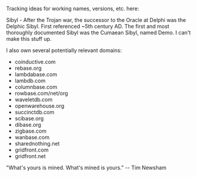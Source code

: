 Tracking ideas for working names, versions, etc. here:

Sibyl - After the Trojan war, the successor to the Oracle at Delphi was the Delphic Sibyl. First referenced ~5th century AD.  The first and most thoroughly documented Sibyl was the Cumaean Sibyl, named Demo. I can't make this stuff up.

I also own several potentially relevant domains:

* coinductive.com
* rebase.org
* lambdabase.com
* lambdb.com
* columnbase.com
* rowbase.com/net/org
* waveletdb.com
* openwarehouse.org
* succinctdb.com
* scibase.org
* dibase.org
* zigbase.com
* wanbase.com
* sharednothing.net
* gridfront.com
* gridfront.net

"What's yours is mined. What's mined is yours." -- Tim Newsham
